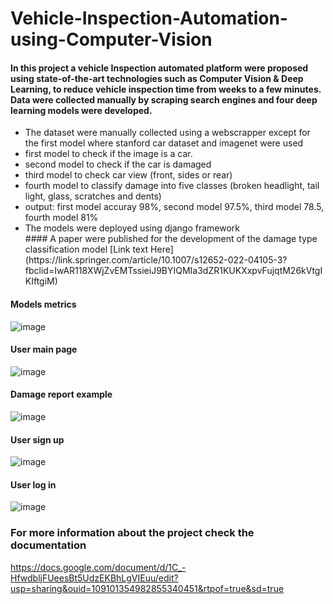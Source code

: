 # Vehicle-Inspection-Automation-using-Computer-Vision
#### In this project a vehicle Inspection automated platform were proposed using state-of-the-art technologies such as Computer Vision & Deep Learning, to reduce vehicle inspection time from weeks to a few minutes. Data were collected manually by scraping search engines and four deep learning models were developed.

<ul>
<li>The dataset were manually collected using a webscrapper except for the first model where stanford car dataset and imagenet were used</li>
<li>first model to check if the image is a car.
</li>
<li>second model to check if the car is damaged</li>
<li>third model to check car view (front, sides or rear)</li>
<li>fourth model to classify damage into five classes (broken headlight, tail
light, glass, scratches and dents)</li>
<li>output: first model accuray 98%, second model 97.5%, third model
78.5, fourth model 81%</li>
  <li> The models were deployed using django framework</li>
  #### A paper were published for the development of the damage type classification model [Link text Here](https://link.springer.com/article/10.1007/s12652-022-04105-3?
fbclid=IwAR118XWjZvEMTssieiJ9BYIQMIa3dZR1KUKXxpvFujqtM26kVtgIKIftgiM)

</ul>

#### Models metrics
![image](https://drive.google.com/uc?export=view&id=11g6NUHRJIYx7VzFRFZyCxarLyQgb3zIS)

#### User main page
![image](https://drive.google.com/uc?export=view&id=1_ZHgMMsGj99638FTXmDscfBrZoDk5TcK)

#### Damage report example
![image](https://drive.google.com/uc?export=view&id=138eMLql_vmPl7g7giQPhN69qihLv9FLy)

#### User sign up
![image](https://drive.google.com/uc?export=view&id=16HvtnCg3DFJ2slLl6Xx9zzX4-GrFKpev)

#### User log in
![image](https://drive.google.com/uc?export=view&id=1t-RK0Qf5c04MIxIuOs8v0P5JnBY2rTu1)

### For more information about the project check the documentation
https://docs.google.com/document/d/1C_-HfwdbljFUeesBt5UdzEKBhLgVIEuu/edit?usp=sharing&ouid=109101354982855340451&rtpof=true&sd=true
